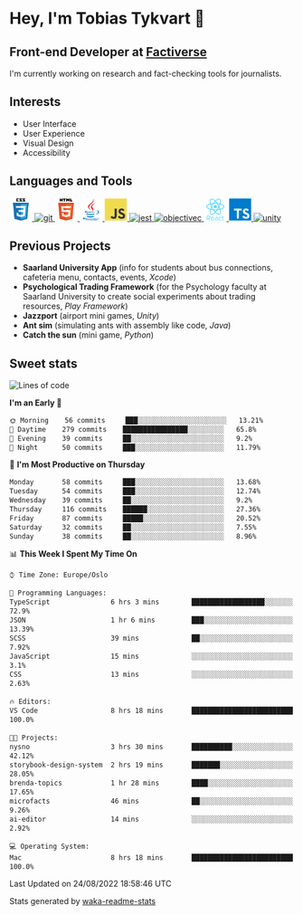 # Hey, I'm Tobias Tykvart 🦉
## Front-end Developer at [Factiverse](https://www.factiverse.no/)

I'm currently working on research and fact-checking tools for journalists.

## Interests

- User Interface
- User Experience
- Visual Design
- Accessibility

## Languages and Tools
<p align="left"> <a href="https://www.w3schools.com/css/" target="_blank" rel="noreferrer"> <img src="https://raw.githubusercontent.com/devicons/devicon/master/icons/css3/css3-original-wordmark.svg" alt="css3" width="40" height="40"/> </a> <a href="https://git-scm.com/" target="_blank" rel="noreferrer"> <img src="https://www.vectorlogo.zone/logos/git-scm/git-scm-icon.svg" alt="git" width="40" height="40"/> </a> <a href="https://www.w3.org/html/" target="_blank" rel="noreferrer"> <img src="https://raw.githubusercontent.com/devicons/devicon/master/icons/html5/html5-original-wordmark.svg" alt="html5" width="40" height="40"/> </a> <a href="https://www.java.com" target="_blank" rel="noreferrer"> <img src="https://raw.githubusercontent.com/devicons/devicon/master/icons/java/java-original.svg" alt="java" width="40" height="40"/> </a> <a href="https://developer.mozilla.org/en-US/docs/Web/JavaScript" target="_blank" rel="noreferrer"> <img src="https://raw.githubusercontent.com/devicons/devicon/master/icons/javascript/javascript-original.svg" alt="javascript" width="40" height="40"/> </a> <a href="https://jestjs.io" target="_blank" rel="noreferrer"> <img src="https://www.vectorlogo.zone/logos/jestjsio/jestjsio-icon.svg" alt="jest" width="40" height="40"/> </a> <a href="https://developer.apple.com/library/archive/documentation/Cocoa/Conceptual/ProgrammingWithObjectiveC/Introduction/Introduction.html" target="_blank" rel="noreferrer"> <img src="https://www.vectorlogo.zone/logos/apple_objectivec/apple_objectivec-icon.svg" alt="objectivec" width="40" height="40"/> </a> <a href="https://reactjs.org/" target="_blank" rel="noreferrer"> <img src="https://raw.githubusercontent.com/devicons/devicon/master/icons/react/react-original-wordmark.svg" alt="react" width="40" height="40"/> </a> <a href="https://www.typescriptlang.org/" target="_blank" rel="noreferrer"> <img src="https://raw.githubusercontent.com/devicons/devicon/master/icons/typescript/typescript-original.svg" alt="typescript" width="40" height="40"/> </a> <a href="https://unity.com/" target="_blank" rel="noreferrer"> <img src="https://www.vectorlogo.zone/logos/unity3d/unity3d-icon.svg" alt="unity" width="40" height="40"/> </a> </p>

## Previous Projects

- **Saarland University App** (info for students about bus connections, cafeteria menu, contacts, events, *Xcode*)
- **Psychological Trading Framework** (for the Psychology faculty at Saarland University to create social experiments about trading resources, *Play Framework*)
- **Jazzport** (airport mini games, *Unity*)
- **Ant sim** (simulating ants with assembly like code, *Java*)
- **Catch the sun** (mini game, *Python*)

## Sweet stats

<!--START_SECTION:waka-->
![Lines of code](https://img.shields.io/badge/From%20Hello%20World%20I%27ve%20Written-78%20Thousand%20lines%20of%20code-blue)

**I'm an Early 🐤** 

```text
🌞 Morning    56 commits     ███░░░░░░░░░░░░░░░░░░░░░░   13.21% 
🌆 Daytime    279 commits    ████████████████░░░░░░░░░   65.8% 
🌃 Evening    39 commits     ██░░░░░░░░░░░░░░░░░░░░░░░   9.2% 
🌙 Night      50 commits     ███░░░░░░░░░░░░░░░░░░░░░░   11.79%

```
📅 **I'm Most Productive on Thursday** 

```text
Monday       58 commits     ███░░░░░░░░░░░░░░░░░░░░░░   13.68% 
Tuesday      54 commits     ███░░░░░░░░░░░░░░░░░░░░░░   12.74% 
Wednesday    39 commits     ██░░░░░░░░░░░░░░░░░░░░░░░   9.2% 
Thursday     116 commits    ██████░░░░░░░░░░░░░░░░░░░   27.36% 
Friday       87 commits     █████░░░░░░░░░░░░░░░░░░░░   20.52% 
Saturday     32 commits     ██░░░░░░░░░░░░░░░░░░░░░░░   7.55% 
Sunday       38 commits     ██░░░░░░░░░░░░░░░░░░░░░░░   8.96%

```


📊 **This Week I Spent My Time On** 

```text
⌚︎ Time Zone: Europe/Oslo

💬 Programming Languages: 
TypeScript               6 hrs 3 mins        ██████████████████░░░░░░░   72.9% 
JSON                     1 hr 6 mins         ███░░░░░░░░░░░░░░░░░░░░░░   13.39% 
SCSS                     39 mins             ██░░░░░░░░░░░░░░░░░░░░░░░   7.92% 
JavaScript               15 mins             ░░░░░░░░░░░░░░░░░░░░░░░░░   3.1% 
CSS                      13 mins             ░░░░░░░░░░░░░░░░░░░░░░░░░   2.63%

🔥 Editors: 
VS Code                  8 hrs 18 mins       █████████████████████████   100.0%

🐱‍💻 Projects: 
nysno                    3 hrs 30 mins       ██████████░░░░░░░░░░░░░░░   42.12% 
storybook-design-system  2 hrs 19 mins       ███████░░░░░░░░░░░░░░░░░░   28.05% 
brenda-topics            1 hr 28 mins        ████░░░░░░░░░░░░░░░░░░░░░   17.65% 
microfacts               46 mins             ██░░░░░░░░░░░░░░░░░░░░░░░   9.26% 
ai-editor                14 mins             ░░░░░░░░░░░░░░░░░░░░░░░░░   2.92%

💻 Operating System: 
Mac                      8 hrs 18 mins       █████████████████████████   100.0%

```


 Last Updated on 24/08/2022 18:58:46 UTC
<!--END_SECTION:waka-->
Stats generated by [waka-readme-stats](https://github.com/anmol098/waka-readme-stats)
